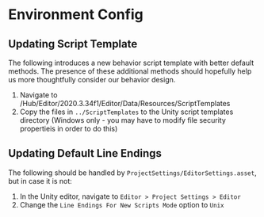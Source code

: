 # Environment Config

## Updating Script Template
The following introduces a new behavior script template with better default methods. The presence of these additional methods should hopefully help us more thoughtfully consider our behavior design.

1. Navigate to <UNITY-DIR>/Hub/Editor/2020.3.34f1/Editor/Data/Resources/ScriptTemplates
2. Copy the files in `../ScriptTemplates` to the Unity script templates directory (Windows only - you may have to modify file security propertieis in order to do this)

## Updating Default Line Endings
The following should be handled by `ProjectSettings/EditorSettings.asset`, but in case it is not:

1. In the Unity editor, navigate to `Editor > Project Settings > Editor`
2. Change the `Line Endings For New Scripts Mode` option to `Unix`
